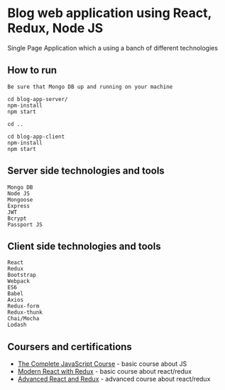 # Blog web application using React, Redux, Node JS

Single Page Application which a using a banch of different technologies

## How to run

```
Be sure that Mongo DB up and running on your machine

cd blog-app-server/
npm-install
npm start

cd ..

cd blog-app-client
npm-install
npm start
```

## Server side technologies and tools

```
Mongo DB
Node JS
Mongoose
Express
JWT
Bcrypt
Passport JS 
```

## Client side technologies and tools

```
React
Redux
Bootstrap
Webpack
ES6
Babel
Axios
Redux-form
Redux-thunk
Chai/Mocha
Lodash
```

## Coursers and certifications

* [The Complete JavaScript Course](https://www.udemy.com/certificate/UC-RJYNGDVN/) - basic course about JS
* [Modern React with Redux](https://www.udemy.com/certificate/UC-L4838FH8/) - basic course about react/redux
* [Advanced React and Redux](https://www.udemy.com/certificate/UC-WUTHIGT3/) - advanced course about react/redux


